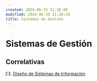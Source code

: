 ```yaml
---
created: 2024-06-25 21:26:08
modified: 2024-06-25 21:26:29
title: Sistemas de Gestión
---
```


# Sistemas de Gestión

## Correlativas

23. [Diseño de Sistemas de Información](Diseño%20de%20Sistemas%20de%20Información/README.md)

